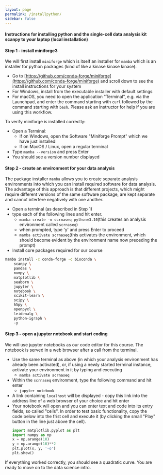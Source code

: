 ```yaml
---
layout: page
permalink: /installpython/
sidebar: false
---
```


#### Instructions for installing python and the single-cell data analysis kit scanpy to your laptop (local installation)

#### Step 1 - install miniforge3

We will first install `miniforge` which is itself an installer for `mamba` which is an installer for python packages (kind of like a kinase kinase kinase).
- Go to [https://github.com/conda-forge/miniforge](https://github.com/conda-forge/miniforge) and scroll down to see the install instructions for your system
- For Windows, install from the executable installer with default settings
- For macOS, you need to open the application "Terminal", e.g. via the Launchpad, and enter the command starting with `curl` followed by the command starting with `bash`. Please ask an instructor for help if you are using this workflow.

To verify miniforge is installed correctly:
- Open a Terminal:
	- If on Windows, open the Software "Miniforge Prompt" which we have just installed
	- If on MacOS / Linux, open a regular terminal
- Type `mamba --version` and press Enter
- You should see a version number displayed


#### Step 2 - create an environment for your data analysis

The package installer `mamba` allows you to create separate analysis environments into which you can install required software for data analysis. The advantage of this approach is that different projects, which might require different versions of the same software package, are kept separate and cannot interfere negatively with one another.
- Open a terminal (as described in Step 1)
- type each of the following lines and hit enter.
	- `mamba create -n scrnaseq python=3.10`(this creates an analysis environment called `scrnaseq`)
    - when prompted, type 'y' and press Enter to proceed
	- `mamba activate scrnaseq`(this activates the environment, which should become evident by the environment name now preceding the prompt)
- Install core packages required for our course
 ```bash
 mamba install -c conda-forge -c bioconda \ 
	 scanpy \ 
	 pandas \ 
	 numpy \ 
	 matplotlib \ 
	 seaborn \ 
	 jupyter \ 
	 notebook \ 
	 scikit-learn \ 
	 scipy \ 
	 h5py \ 
	 openpyxl \ 
	 leidenalg \ 
	 python-igraph \ 
	 -y
```

#### Step 3 - open a jupyter notebook and start coding

We will use jupyter notebooks as our code editor for this course. The notebook is served in a web browser after a call from the terminal.
- Use the same terminal as above (in which your analysis environment has already been activated), or, if using a newly started terminal instance, activate your environment in it by typing and executing
	- `mamba activate scrnaseq`
- Within the `scrnaseq` environment, type the following command and hit enter
	- `jupyter notebook`
- A link containing `localhost` will be displayed - copy this link into the address line of a web browser of your choice and hit enter
- Your notebook will open and you can enter text and code into its entry fields, so called "cells". In order to test basic functionality, copy the code below into the frist cell and execute it (by clicking the small "Play" button in the line just above the cell).
	```python
	import matplotlib.pyplot as plt
	import numpy as np
	x = np.arange(10)
	y = np.arange(10)**2
	plt.plot(x, y, '-o')
	plt.show()
	```
If everything worked correctly, you should see a quadratic curve. You are ready to move on to the data science intro.

